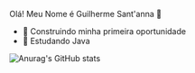 Olá!  Meu Nome é Guilherme Sant'anna 👋

- 🔭 Construindo minha primeira oportunidade
- 🌱 Estudando Java

![Anurag's GitHub stats](https://github-readme-stats.vercel.app/api?username=Santiug&show_icons=true&theme=radical)
